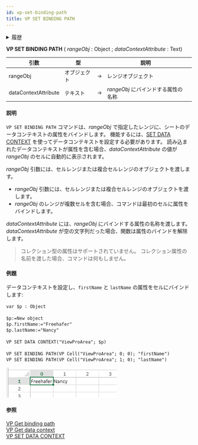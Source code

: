 ```yaml
---
id: vp-set-binding-path
title: VP SET BINDING PATH
---
```


<details><summary>履歴</summary>

| リリース  | 内容 |
| ----- | -- |
| 19 R5 | 追加 |

</details>

<!-- REF #_method_.VP SET BINDING PATH.Syntax -->

**VP SET BINDING PATH** ( *rangeObj* : Object  ; *dataContextAttribute*  : Text) <!-- END REF -->

<!-- REF #_method_.VP SET BINDING PATH.Params -->

| 引数                   | 型      |    | 説明                      |                  |
| -------------------- | ------ | -- | ----------------------- | ---------------- |
| rangeObj             | オブジェクト | -> | レンジオブジェクト               |                  |
| dataContextAttribute | テキスト   | -> | *rangeObj* にバインドする属性の名称 | <!-- END REF --> |

#### 説明

`VP SET BINDING PATH` コマンドは、<!-- REF #_method_.VP SET BINDING PATH.Summary -->*rangeObj* で指定したレンジに、シートのデータコンテキストの属性をバインドします<!-- END REF -->。 機能するには、[SET DATA CONTEXT](vp-set-data-context.md) を使ってデータコンテキストを設定する必要があります。 読み込まれたデータコンテキストが属性を含む場合、*dataContextAttribute* の値が *rangeObj* のセルに自動的に表示されます。

*rangeObj* 引数には、セルレンジまたは複合セルレンジのオブジェクトを渡します。

- *rangeObj* 引数には、セルレンジまたは複合セルレンジのオブジェクトを渡します。
- *rangeObj* のレンジが複数セルを含む場合、コマンドは最初のセルに属性をバインドします。

*dataContextAttribute* には、*rangeObj* にバインドする属性の名称を渡します。 *dataContextAttribute* が空の文字列だった場合、関数は属性のバインドを解除します。

> コレクション型の属性はサポートされていません。 コレクション属性の名前を渡した場合、コマンドは何もしません。

#### 例題

データコンテキストを設定し、`firstName` と `lastName` の属性をセルにバインドします:

```4d
var $p : Object

$p:=New object
$p.firstName:="Freehafer"
$p.lastName:="Nancy"

VP SET DATA CONTEXT("ViewProArea"; $p)

VP SET BINDING PATH(VP Cell("ViewProArea"; 0; 0); "firstName")
VP SET BINDING PATH(VP Cell("ViewProArea"; 1; 0); "lastName")
```

![](../../assets/en/ViewPro/vp-set-data-context-bind.png)

#### 参照

[VP Get binding path](vp-get-binding-path.md)<br/>
[VP Get data context](vp-get-data-context.md)<br/>
[VP SET DATA CONTEXT](vp-get-data-context.md)
